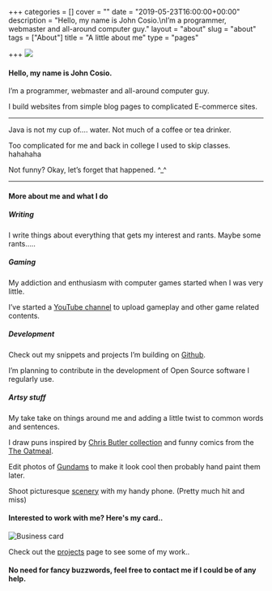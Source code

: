 +++
categories = []
cover = ""
date = "2019-05-23T16:00:00+00:00"
description = "Hello, my name is John Cosio.\nI’m a programmer, webmaster and all-around computer guy."
layout = "about"
slug = "about"
tags = ["About"]
title = "A little about me"
type = "pages"

+++
![](/uploads/gravatar-150x150.png)

#### Hello, my name is John Cosio.

I’m a programmer, webmaster and all-around computer guy.

I build websites from simple blog pages to complicated E-commerce sites.

***

Java is not my cup of…. water. Not much of a coffee or tea drinker.

Too complicated for me and back in college I used to skip classes. hahahaha

Not funny? Okay, let’s forget that happened. ^_^

***

#### More about me and what I do

##### Writing

I write things about everything that gets my interest and rants. Maybe some rants…..

##### Gaming

My addiction and enthusiasm with computer games started when I was very little.

I’ve started a [YouTube channel](https://www.youtube.com/channel/UCRHhhzP8dUEp_PS9eNUU2-A) to upload gameplay and other game related contents.

##### Development

Check out my snippets and projects I’m building on [Github](https://github.com/sudoist).

I’m planning to contribute in the development of Open Source software I regularly use.

##### Artsy stuff

My take take on things around me and adding a little twist to common words and sentences.

I draw puns inspired by [Chris Butler collection](http://www.chrisbutlercollection.com/just-for-pun) and funny comics from the [The Oatmeal](http://theoatmeal.com/).

Edit photos of [Gundams](categories/gunpla/ "Gunpla") to make it look cool then probably hand paint them later.

Shoot picturesque [scenery](posts/islas-de-gigantes/islas-de-gigantes/ "Photography") with my handy phone. (Pretty much hit and miss)

#### Interested to work with me? Here's my card..

![Business card](/uploads/business_card_jcos-300x158.png)

Check out the [projects](/projects) page to see some of my work..

#### No need for fancy buzzwords, feel free to contact me if I could be of any help.